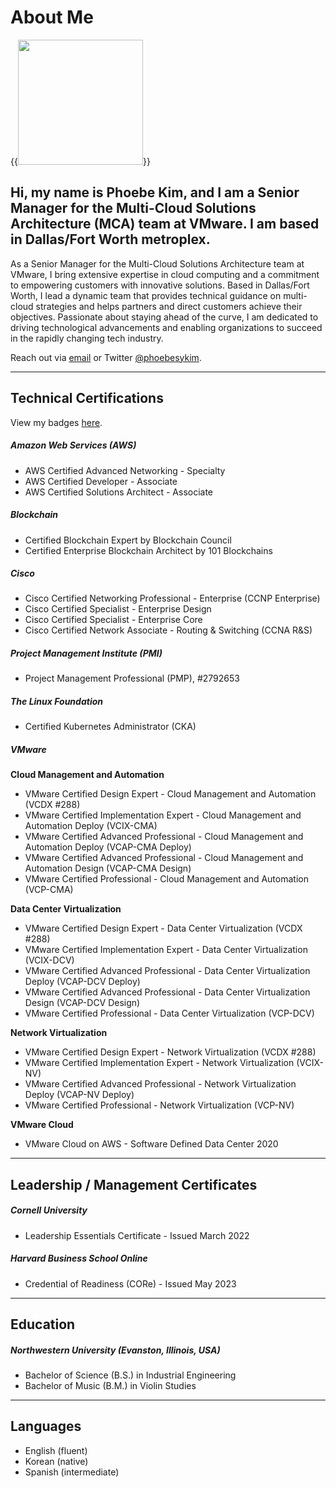 # About Me


{{<image src="headshot.jpg" width="200" display="inline-block">}}

## Hi, my name is Phoebe Kim, and I am a Senior Manager for the Multi-Cloud Solutions Architecture (MCA) team at VMware. I am based in Dallas/Fort Worth metroplex.

As a Senior Manager for the Multi-Cloud Solutions Architecture team at VMware, I bring extensive expertise in cloud computing and a commitment to empowering customers with innovative solutions. Based in Dallas/Fort Worth, I lead a dynamic team that provides technical guidance on multi-cloud strategies and helps partners and direct customers achieve their objectives. Passionate about staying ahead of the curve, I am dedicated to driving technological advancements and enabling organizations to succeed in the rapidly changing tech industry.

Reach out via [email](mailto:info.288clouds@gmail.com) or Twitter [@phoebesykim](https://twitter.com/phoebesykim).

***
## Technical Certifications

View my badges [here](https://www.youracclaim.com/users/phoebesykim/badges).

##### Amazon Web Services (AWS)
* AWS Certified Advanced Networking - Specialty
* AWS Certified Developer - Associate
* AWS Certified Solutions Architect - Associate

##### Blockchain
* Certified Blockchain Expert by Blockchain Council
* Certified Enterprise Blockchain Architect by 101 Blockchains

##### Cisco
* Cisco Certified Networking Professional - Enterprise (CCNP Enterprise)
* Cisco Certified Specialist - Enterprise Design
* Cisco Certified Specialist - Enterprise Core
* Cisco Certified Network Associate - Routing & Switching (CCNA R&S)

##### Project Management Institute (PMI)
* Project Management Professional (PMP), #2792653

##### The Linux Foundation
* Certified Kubernetes Administrator (CKA)

##### VMware
<b>Cloud Management and Automation</b>
* VMware Certified Design Expert - Cloud Management and Automation (VCDX #288)
* VMware Certified Implementation Expert - Cloud Management and Automation Deploy (VCIX-CMA)
* VMware Certified Advanced Professional - Cloud Management and Automation Deploy (VCAP-CMA Deploy)
* VMware Certified Advanced Professional - Cloud Management and Automation Design (VCAP-CMA Design)
* VMware Certified Professional - Cloud Management and Automation (VCP-CMA)

<b>Data Center Virtualization</b>
* VMware Certified Design Expert - Data Center Virtualization (VCDX #288)
* VMware Certified Implementation Expert - Data Center Virtualization (VCIX-DCV)
* VMware Certified Advanced Professional - Data Center Virtualization Deploy (VCAP-DCV Deploy)
* VMware Certified Advanced Professional - Data Center Virtualization Design (VCAP-DCV Design)
* VMware Certified Professional - Data Center Virtualization (VCP-DCV)

<b>Network Virtualization</b>
* VMware Certified Design Expert - Network Virtualization (VCDX #288)
* VMware Certified Implementation Expert - Network Virtualization (VCIX-NV)
* VMware Certified Advanced Professional - Network Virtualization Deploy (VCAP-NV Deploy)
* VMware Certified Professional - Network Virtualization (VCP-NV)

<b>VMware Cloud</b>
* VMware Cloud on AWS - Software Defined Data Center 2020

***
## Leadership / Management Certificates
##### Cornell University
* Leadership Essentials Certificate - Issued March 2022

##### Harvard Business School Online
* Credential of Readiness (CORe) - Issued May 2023

***
## Education
##### Northwestern University (Evanston, Illinois, USA)
* Bachelor of Science (B.S.) in Industrial Engineering
* Bachelor of Music (B.M.) in Violin Studies

***
## Languages
* English (fluent)
* Korean (native)
* Spanish (intermediate)

